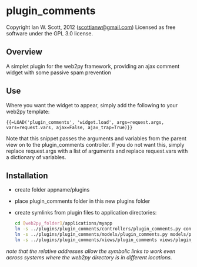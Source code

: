 # plugin_comments

Copyright Ian W. Scott, 2012 (scottianw@gmail.com) Licensed as free software under the GPL 3.0 license.

## Overview

A simplet plugin for the web2py framework, providing an ajax comment widget with some passive spam prevention

## Use

Where you want the widget to appear, simply add the following to your web2py template:

    {{=LOAD('plugin_comments', 'widget.load', args=request.args, vars=request.vars, ajax=False, ajax_trap=True)}} 

Note that this snippet passes the arguments and variables from the parent view on to the plugin_comments controller. If you do not want this, simply replace request.args with a list of arguments and replace request.vars with a dictionary of variables.

## Installation

- create folder appname/plugins
- place plugin_comments folder in this new plugins folder
- create symlinks from plugin files to application directories:

    ```bash
    cd [web2py_folder]/applications/myapp  
    ln -s ../plugins/plugin_comments/controllers/plugin_comments.py controllers/plugin_comments.py  
    ln -s ../plugins/plugin_comments/models/plugin_comments.py models/plugin_comments.py  
    ln -s ../plugins/plugin_comments/views/plugin_comments views/plugin_comments
    ```  

*note that the relative addresses allow the symbolic links to work even across systems where the web2py directory is in different locations.*